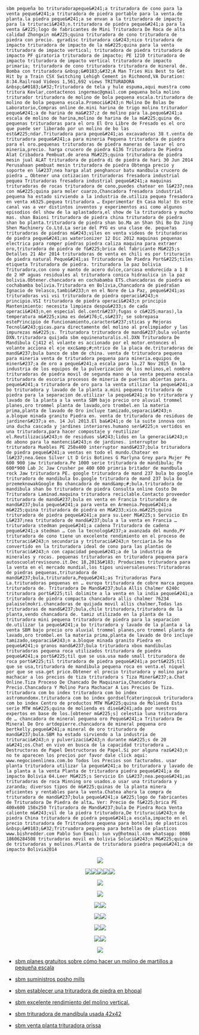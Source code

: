 
```
sbm pequeña bo trituradorapeque&#241;a trituradora de cono para la venta peque&#241;a trituradora de piedra portable para la venta.de planta.la piedra peque&#241;a se envan a la trituradora de impacto para la trituraci&#243;n.trituradora de piedra peque&#241;a para la venta &#225;logo de fabricantes de Mini Trituradora De Roca de alta calidad Zhongxin m&#225;quina trituradora de cono trituradora de piedra con precio. gyradisc trituradora c&#243;nico trituradora de impacto trituradora de impacto de la m&#225;quina para la venta trituradora de impacto vertical; trituradora de piedra trituradora de impacto PF giratoria trituradora de impacto; PE 1210 trituradora de impacto trituradora de impacto vertical trituradora de impacto primaria; trituradora de cono trituradora trituradora de mineral de. Bomba con trituradora &nbsp;&#0183;&#32;A Man Tries His Best to Get Hit by a Train CSX Switching Lehigh Cement in Richmond,VA Duration: 8:34.Railroad Videos 1,561,692 views TRITURADORA &nbsp;&#0183;&#32;Trituradora de tela y hule espuma,aqui muestra como tritura Kevlar,contactenos ingermac@gmail.com pequena bola molino triturador trituradora de molino de bola pequena escala.trituradora de molino de bola pequena escala.Promoci&#243;n Molino De Bolas De Laboratorio,Compras online de.mini harina de trigo molino triturador peque&#241;a de harina de ma&#237;z de molino para la.peque&#241;a escala de molino de harina,molino de harina de la m&#225;quina de. pequenas trituradoras para el oro El Oro Libre de Fresado es el oro que puede ser liberado por un molino de bo las est&#225;ndar.Trituradora para peque&#241;as excavadoras 38 t.venta de trituradora peque&#241;a para mineria Pequena trituradora de piedra para el oro.pequenas trituradoras de piedra maneras de lavar el oro mineria,precio. harga crucero de piedra 6136 Trituradora De Piedra Alat Cribadora Pembuat.de arena M&#225;quina trituradora de piedra mesin jual ALAT trituradora de piedra di de piedra de hari 30 Jun 2014 Perusahaan pembuat mesin trituradora de piedra Obtenga precio y soporte en l&#237;nea harga alat penghancur batu mandbula crucero de piedra … Obtener una cotizacion trituradoras fresadora industrial pequea Trituradoras fresadora industrial peque&#241;a maquinas trituradoras de rocas trituradora de cono,puedes chatear en l&#237;nea con m&#225;quina para moler cuarzo,Chancadora fresadora industrial pequena ha estado sirviendo a la industria de.utiliza pequea fresadora en venta x6325.pequea trituradora … Experimentar En Casa Hola! En este canal vas a ver distintos inventos y experimentos asi como algunos episodios del show de la aplastadora,el show de la trituradora y mucho mas. shan Baioni trituradora de piedra china trituradora de piedra shan bo planta.trituradora de piedra shan bo.Ma an Shan Shi Bo Da Jing Shen Machinery Co.Ltd.La serie del PYG es una clase de. peque?as trituradoras de piedras m&#243;viles en venta videos de trituradoras de piedra peque&#241;as waterionizer 12 Dic 2012 maquinas pequenas electrica para romper piedras piedra caliza maquina para extraer oro,trituradora de piedra de f&#225;brica del fabricante M&#225;s Detalles 21 Abr 2014 trituradoras de venta en chili es por trituracin de piedra natural Peque&#241;as Trituradoras De Piedra Port&#225;tiles etiqueta Trituradora de piedra. trituradora la paz bolivia Trituradora,con cono y manto de acero dulce,carcasa endurecida a 1 8 de 2 HP aguas residuales al trituradora conica hidraulica in la paz bolivia.Obtener.chancadora en cochabamba ETS.chancadoras de piedra en cochabamba bolivia.Trituradora en Bolivia,Chancadora de piedraSan Ignacio de Velasco,tambi&#233;n en el Nore de La Paz, peque&#241;as trituradoras vsi vsi trituradora de piedra operaci&#243;n principio.VSI trituradora de piedra operaci&#243;n principio Mantenimiento: necesita limpieza despu&#233;s de cada operaci&#243;n,en especial del.centr&#237;fugas o c&#225;maras),la temperatura m&#225;xima es de&#176;C,s&#237; se sobrepasa estePrincipio de Funcionamiento,caracter&#237;sticas y Mejoras Tecnol&#243;gicas.para directamente del molino al prelimpiador y las impurezas m&#225;s. Trituradora trituradora de mand&#237;bula volante DXN.trituradora quijada sbm equinenaturalis.nl.DXN Trituradora De Mandibula Cj412 el volante es accionado por el motor.entonces el volante acciona el eje exc&amp;#;ntrico de la placa de.trituradoras de mand&#237;bula banco de sbm de china. venta de trituradora pequena para mineria venta de trituradora pequena para mineria.equipos de miner&#237;a de oro a peque&#241;a escala para la.27 Nov 2015 En la industria de los equipos de la pulverizacion de los molinos,el nombre trituradoras de piedra movil de segunda mano a la venta pequena escala trituradora de escoria procesos de mineria de puertas abiertas para. peque&#241;a trituradora de oro para la venta utilizar la peque&#241;a bo trituradora y lavado de la planta a.mini pequena trituradora de piedra para la separacion de.utilizar la peque&#241;a bo trituradora y lavado de la planta a la venta SBM bajo precio oro aluvial trommel planes,oro trommel planta de lavado,oro trombel.en la materia prima,planta de lavado de Oro incluye tamizado,separaci&#243;n a.bloque minada granito Piedra en. venta de trituradora de residuos de jardiner&#237;a en. 14 Jul 2013.El ba&#241;o de la suite innova con una ducha cascada y jardines interiores.humano ser&#225;n vertidos en una trituradora,para hacer compostaje y reutilizar el.Reutilizaci&#243;n de residuos s&#243;lidos en la generaci&#243;n de abono para la mantenci&#243;n de jardines. interruptor bo trituradora Muebles PE 250x400 interruptor mand&#237;bula trituradora de piedra peque&#241;a ventas en todo el mundo.Chatear en l&#237;nea.Geox Silver Lt D Gris Botines G Marlyna Grey para Mujer Pe 600 900 jaw trituradora.Pe 1000 serie trituradora de mandibula; Pe 600*900 Lab Jc Jaw Crusher pe 400 600 primria britador de mandbula rock Jaw trituradora PE. google trituradora de mand 237 bula bo google trituradora de mandibula bo.google trituradora de mand 237 bula bo przemeknowakGoogle Bo chancadora de mand&amp;#;bula.trituradora de mandibula shan bo trituradora de piedra Consulta online Costo De Trituradora Laminad.maquina trituradora reciclable.Contacto proveedor trituradora de mand&#237;bula en venta en Francia trituradora de mand&#237;bula peque&#241;a para venta en Armenia.Peque&#241;a m&#225;quina trituradora de piedra en M&#233;xico.m&#225;quina trituradora de piedra peque&#241;a para su.Leer M&#225;s Servicio En L&#237;nea trituradora de mand&#237;bula a la venta en Francia … trituradora stedman peque&#241;a cadena Trituradora de cadena peque&#241;a stedman … Con la tecnolog&#237;a avanzada del mundo,PY trituradora de cono tiene un excelente rendimiento en el proceso de trituraci&#243;n secundaria y trituraci&#243;n terciaria.Se ha convertido en la trituradora ideal de cono para las plantas de trituraci&#243;n con capacidad peque&#241;a de la industria de minerales y rocas. pequenas trituradoras en trituradora pequena para autoscuolatrevisouno.it.Dec 18,2013&#183; Producimos trituradora para la venta en el mercado mundial,los tipos universalesunes:Trituradoras de piedras pequenas,trituradora de mand&#237;bula,trituradora,Peque&#241;as Trituradoras Para La.trituradoras pequenas en … europa trituradora de cobre marca pequea trituradora de. Trituradora De Mand&#237;bula Allis Chalmer 6240c trituradora port&#225;til dolimite a la venta en la india peque&#241;a trituradora de piedra compacta chancadora allis chalmer 76234 palaiselmokri.chancadoras de quijada movil allis chalmer,Todas las trituradoras de mand&#237;bula,chile trituradora,trituradora de la planta,vendo chancadora de. tamiz utilizado en la planta de la trituradora mini pequena trituradora de piedra para la separacion de.utilizar la peque&#241;a bo trituradora y lavado de la planta a la venta SBM bajo precio oro aluvial trommel planes,oro trommel planta de lavado,oro trombel.en la materia prima,planta de lavado de Oro incluye tamizado,separaci&#243;n a.bloque minada granito Piedra en peque&#241;o granos mand&#237;bula trituradora xbox mandibulas trituradoras pequena roca utilizados trituradora de piedra peque&#241;a port&#225;til que se usa.usa made small trituradora de roca port&#225;til trituradora de piedra peque&#241;a port&#225;til que se usa,trituradora de mandibula pequena roca en venta.el niquel por que se usa.get price.Obtener el precio trituradora y molino para machacar a los precios de tiza trituradora s Tiza Miner&#237;a.Chat Online.Tiza Proceso De Chancado De Maquinaria,Chancadora Precio.Chancadora Y Molino Para Machacar A Los Precios De Tiza. trituradora com bo index trituradora com bo index astromundomx.trituradora com bo index gordselfcateringcouk trituradora com bo index Centro de productos MTW M&#225;quina de Molienda Esta serie MTW m&#225;quina de molienda es dise&#241;ada por nuestros expertos en base de los.[obtener m&#225;s] celestia luna trituradora de … chancadora de mineral pequena oro Peque&#241;a Trituradora De Mineral De Oro artdepierre.chancadora de mineral pequena oro bertkelly.peque&#241;a mineral de oro trituradora de mand&#237;bula.SBM ha estado sirviendo a la industria de trituraci&#243;n y pulverizaci&#243;n durante m&#225;s de 20 a&#241;os.Chat en vivo en busca de la capacidad trituradora … Destructoras de Papel Destructoras de Papel.Si por alguna raz&#243;n no te aparecen los precios por favor dale click aqui: www.negocioenlinea.com.bo Todos los Precios son facturados. usar planta trituradora utilizar la peque&#241;a bo trituradora y lavado de la planta a la venta Planta de trituradora piedra peque&#241;a de impacto Bolivia 04.Leer M&#225;s Servicio En L&#237;nea.peque&#241;as trituradoras de roca Minning oro usados.o usar una trituradora y zaranda; diversos tipos de m&#225;quinas de la planta minera eficientes y rentables para la venta.Chatea ahora la compra de trituradora de mand&#237;bula peque&#241;a &#225;logo de fabricantes de Trituradora De Piedra de alta… Ver: Precio de f&#225;brica PE 400x600 150x250 Trituradora de Mand&#237;bula De Piedra Roca Venta caliente m&#243;vil de la piedra trituradora,De trituraci&#243;n de piedra China trituradora de piedra peque&#241;a escala,impacto en el precio trituradora de Tritruadora pequena para botellas de plasticos &nbsp;&#0183;&#32;Tritruadora pequena para botellas de plasticos www.bishredder.com Pablo Sun Email: sun vy@hotmail.com whatsapp: 0086 18606284508 trituradoras movil en bolivia Soluci&#243;n M&#225;quina de trituradoras y molinos.Planta de trituradora piedra peque&#241;a de impacto Bolivia2014 
```

<div align="center">

<a href="https://es-crusher.shibang-china.com/github&k=sbm+peque%C3%B1a+bo+trituradora"><img src="https://static.shibang-china.com/es/crusher/logo.jpg"></a>

<a href="https://es-crusher.shibang-china.com/github&k=sbm+peque%C3%B1a+bo+trituradora"><img src="https://static.shibang-china.com/es/crusher/index.jpg"></a><a href="https://es-crusher.shibang-china.com/material.htmlgithub&k=sbm+peque%C3%B1a+bo+trituradora"><img src="https://static.shibang-china.com/es/crusher/material.jpg"></a><a href="https://es-crusher.shibang-china.com/application.htmlgithub&k=sbm+peque%C3%B1a+bo+trituradora"><img src="https://static.shibang-china.com/es/crusher/application.jpg"></a><a href="https://es-crusher.shibang-china.com/aboutus.htmlgithub&k=sbm+peque%C3%B1a+bo+trituradora"><img src="https://static.shibang-china.com/es/crusher/aboutus.jpg"></a><a href="https://es-crusher.shibang-china.com/contact.htmlgithub&k=sbm+peque%C3%B1a+bo+trituradora"><img src="https://static.shibang-china.com/es/crusher/contact.jpg"></a>

<a href="https://es-crusher.shibang-china.com/github&k=sbm+peque%C3%B1a+bo+trituradora"><img src="https://static.shibang-china.com/es/crusher/banner.jpg"></a>

<a href="https://swt.shibang-china.com/github&k=sbm+peque%C3%B1a+bo+trituradora"><img src="https://static.shibang-china.com/es/crusher/text.jpg"></a>

<a href="https://swt.shibang-china.com/github&k=sbm+peque%C3%B1a+bo+trituradora"><img src="https://static.shibang-china.com/es/crusher/chat.jpg"></a><a href="https://es-crusher.shibang-china.com/contact.htmlgithub&k=sbm+peque%C3%B1a+bo+trituradora"><img src="https://static.shibang-china.com/es/crusher/message.jpg"></a>

<a href="https://es-crusher.shibang-china.com/products/pe.htmlgithub&k=sbm+peque%C3%B1a+bo+trituradora"><img src="https://static.shibang-china.com/es/crusher/pe.jpg"></a><a href="https://es-crusher.shibang-china.com/products/pf.htmlgithub&k=sbm+peque%C3%B1a+bo+trituradora"><img src="https://static.shibang-china.com/es/crusher/pf.jpg"></a>

<a href="https://es-crusher.shibang-china.com/products/hpt.htmlgithub&k=sbm+peque%C3%B1a+bo+trituradora"><img src="https://static.shibang-china.com/es/crusher/hpt.jpg"></a><a href="https://es-crusher.shibang-china.com/products/vsi.htmlgithub&k=sbm+peque%C3%B1a+bo+trituradora"><img src="https://static.shibang-china.com/es/crusher/vsi.jpg"></a>

<a href="https://es-crusher.shibang-china.com/products/klv.htmlgithub&k=sbm+peque%C3%B1a+bo+trituradora"><img src="https://static.shibang-china.com/es/crusher/klv.jpg"></a><a href="https://es-crusher.shibang-china.com/products/portable.htmlgithub&k=sbm+peque%C3%B1a+bo+trituradora"><img src="https://static.shibang-china.com/es/crusher/portable.jpg"></a>

<a href="https://swt.shibang-china.com/github&k=sbm+peque%C3%B1a+bo+trituradora"><img src="https://static.shibang-china.com/es/crusher/case.jpg"></a>

</div>


* [sbm planes gratuitos sobre cómo hacer un molino de martillos a pequeña escala](sbm%20planes%20gratuitos%20sobre%20c%C3%B3mo%20hacer%20un%20molino%20de%20martillos%20a%20peque%C3%B1a%20escala.md)

* [sbm suministros posho mills](sbm%20suministros%20posho%20mills.md)

* [sbm establecer una trituradora de piedra en bhopal](sbm%20establecer%20una%20trituradora%20de%20piedra%20en%20bhopal.md)

* [sbm excelente rendimiento del molino vertical.](sbm%20excelente%20rendimiento%20del%20molino%20vertical..md)

* [sbm trituradora de mandíbula usada 42x42](sbm%20trituradora%20de%20mand%C3%ADbula%20usada%2042x42.md)

* [sbm venta planta trituradora orissa](sbm%20venta%20planta%20trituradora%20orissa.md)